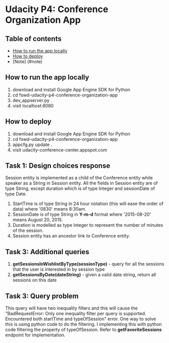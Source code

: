 # Udacity P4: Conference Organization App

## Table of contents

- [How to run the app locally](#how-to-run-the-app-locally)
- [How to deploy](#how-to-deploy)
- [Note] (#note)

## How to run the app locally  
1. download and install Google App Engine SDK for Python
2. cd fswd-udacity-p4-conference-organization-app
3. dev_appserver.py .
4. visit localhost:8080

## How to deploy 
1. download and install Google App Engine SDK for Python
2. cd fswd-udacity-p4-conference-organization-app
3. appcfg.py update .
4. visit udacity-conference-center.appspot.com

## Task 1: Design choices response
Session entity is implemented as a child of the Conference entity while speaker as a String in Session entity. All the fields in Session entity are of type String, except duration which is of type Integer and sessionDate of type Date.  
1. StartTime is of type String in 24 hour notation (this will ease the order of data) where '0830' means 8:30am.  
2. SessionDate is of type String in **Y-m-d** format where '2015-08-20' means August 20, 2015.
3. Duration is modelled as type Integer to represent the number of minutes of the session.  
4. Session entity has an ancestor link to Conference entity.

## Task 3: Additional queries
1. **getSessionsInWishlistByType(sessionType)** - query for all the sessions that the user is interested in by session type
2. **getSessionsByDate(dateString)** - given a valid date string, return all sessions on this date

## Task 3: Query problem
This query will have two inequality filters and this will cause the "BadRequestError: Only one inequality filter per query is supported. Encountered both startTime and typeOfSession" error.
One way to solve this is using python code to do the filtering.  I implementing this with python code filtering the property of typeOfSession.  Refer to **getFavoriteSessions** endpoint for implementation.


